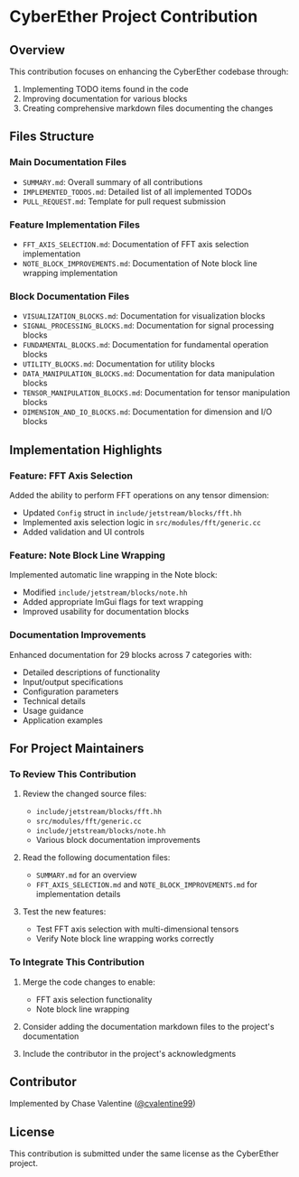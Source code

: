 # CyberEther Project Contribution

## Overview

This contribution focuses on enhancing the CyberEther codebase through:
1. Implementing TODO items found in the code
2. Improving documentation for various blocks
3. Creating comprehensive markdown files documenting the changes

## Files Structure

### Main Documentation Files
- `SUMMARY.md`: Overall summary of all contributions
- `IMPLEMENTED_TODOS.md`: Detailed list of all implemented TODOs
- `PULL_REQUEST.md`: Template for pull request submission

### Feature Implementation Files
- `FFT_AXIS_SELECTION.md`: Documentation of FFT axis selection implementation
- `NOTE_BLOCK_IMPROVEMENTS.md`: Documentation of Note block line wrapping implementation

### Block Documentation Files
- `VISUALIZATION_BLOCKS.md`: Documentation for visualization blocks
- `SIGNAL_PROCESSING_BLOCKS.md`: Documentation for signal processing blocks
- `FUNDAMENTAL_BLOCKS.md`: Documentation for fundamental operation blocks
- `UTILITY_BLOCKS.md`: Documentation for utility blocks
- `DATA_MANIPULATION_BLOCKS.md`: Documentation for data manipulation blocks
- `TENSOR_MANIPULATION_BLOCKS.md`: Documentation for tensor manipulation blocks
- `DIMENSION_AND_IO_BLOCKS.md`: Documentation for dimension and I/O blocks

## Implementation Highlights

### Feature: FFT Axis Selection
Added the ability to perform FFT operations on any tensor dimension:
- Updated `Config` struct in `include/jetstream/blocks/fft.hh`
- Implemented axis selection logic in `src/modules/fft/generic.cc`
- Added validation and UI controls

### Feature: Note Block Line Wrapping
Implemented automatic line wrapping in the Note block:
- Modified `include/jetstream/blocks/note.hh`
- Added appropriate ImGui flags for text wrapping
- Improved usability for documentation blocks

### Documentation Improvements
Enhanced documentation for 29 blocks across 7 categories with:
- Detailed descriptions of functionality
- Input/output specifications
- Configuration parameters
- Technical details
- Usage guidance
- Application examples

## For Project Maintainers

### To Review This Contribution

1. Review the changed source files:
   - `include/jetstream/blocks/fft.hh`
   - `src/modules/fft/generic.cc`
   - `include/jetstream/blocks/note.hh`
   - Various block documentation improvements

2. Read the following documentation files:
   - `SUMMARY.md` for an overview
   - `FFT_AXIS_SELECTION.md` and `NOTE_BLOCK_IMPROVEMENTS.md` for implementation details

3. Test the new features:
   - Test FFT axis selection with multi-dimensional tensors
   - Verify Note block line wrapping works correctly

### To Integrate This Contribution

1. Merge the code changes to enable:
   - FFT axis selection functionality
   - Note block line wrapping

2. Consider adding the documentation markdown files to the project's documentation

3. Include the contributor in the project's acknowledgments

## Contributor

Implemented by Chase Valentine ([@cvalentine99](https://github.com/cvalentine99))

## License

This contribution is submitted under the same license as the CyberEther project.